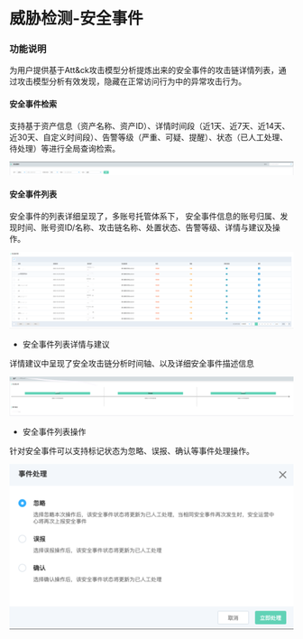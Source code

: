 # 威胁检测-安全事件

### 功能说明

为用户提供基于Att&ck攻击模型分析提炼出来的安全事件的攻击链详情列表，通过攻击模型分析有效发现，隐藏在正常访问行为中的异常攻击行为。

#### 安全事件检索

支持基于资产信息（资产名称、资产ID）、详情时间段（近1天、近7天、近14天、近30天、自定义时间段）、告警等级（严重、可疑、提醒）、状态（已人工处理、待处理）等进行全局查询检索。

![](../../../../../image/CSoC/CSoC-04-2-1.png)

#### 安全事件列表

安全事件的列表详细呈现了，多账号托管体系下， 安全事件信息的账号归属、发现时间、账号资ID/名称、攻击链名称、处置状态、告警等级、详情与建议及操作。

![](../../../../../image/CSoC/CSoC-04-2-2.png)

- 安全事件列表详情与建议

详情建议中呈现了安全攻击链分析时间轴、以及详细安全事件描述信息

![](../../../../../image/CSoC/CSoC-04-2-3.png)

- 安全事件列表操作

针对安全事件可以支持标记状态为忽略、误报、确认等事件处理操作。

![](../../../../../image/CSoC/CSoC-04-2-4.png)

